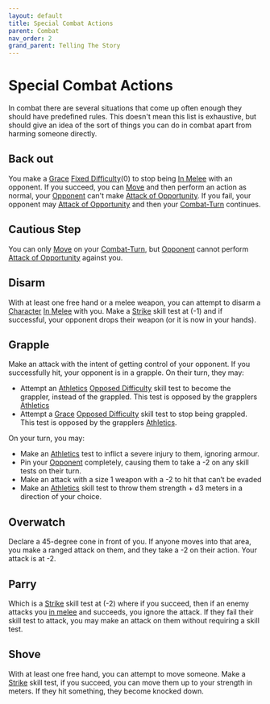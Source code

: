 ```yaml
---
layout: default
title: Special Combat Actions
parent: Combat
nav_order: 2
grand_parent: Telling The Story
---
```

# Special Combat Actions
In combat there are several situations that come up often enough they should have predefined rules. This doesn't mean this list is exhaustive, but should give an idea of the sort of things you can do in combat apart from harming someone directly.

## Back out
You make a [Grace](Agility#Grace) [Fixed Difficulty](Skills#Fixed%20Difficulty)(0) to stop being [In Melee](Effects#In%20Melee) with an opponent. If you succeed, you can [Move](Combat-Turn#Move) and then perform an action as normal, your [Opponent](Terminology#Opponent) can't make [Attack of Opportunity](Reacting-To-Attacks#Attack%20of%20Opportunity). If you fail, your opponent may [Attack of Opportunity](Reacting-To-Attacks#Attack%20of%20Opportunity) and then your [Combat-Turn](Combat-Turn) continues.

## Cautious Step
You can only [Move](Combat-Turn#Move) on your [Combat-Turn](Combat-Turn), but [Opponent](Terminology#Opponent) cannot perform [Attack of Opportunity](Reacting-To-Attacks#Attack%20of%20Opportunity) against you.

## Disarm
With at least one free hand or a melee weapon, you can attempt to disarm a [Character](Terminology#Character) [In Melee](Effects#In%20Melee) with you. Make a [Strike](Strength#Strike) skill test at (-1) and if successful, your opponent drops their weapon (or it is now in your hands).

## Grapple
Make an attack with the intent of getting control of your opponent. If you successfully hit, your opponent is in a grapple. 
On their turn, they may:
* Attempt an [Athletics](Strength#Athletics) [Opposed Difficulty](Skills#Opposed%20Difficulty) skill test to become the grappler, instead of the grappled. This test is opposed by the grapplers [Athletics](Strength#Athletics)
* Attempt a [Grace](Agility#Grace) [Opposed Difficulty](Skills#Opposed%20Difficulty) skill test to stop being grappled. This test is opposed by the grapplers [Athletics](Strength#Athletics).

On your turn, you may:
* Make an [Athletics](Strength#Athletics) test to inflict a severe injury to them, ignoring armour.
* Pin your [Opponent](Terminology#Opponent) completely, causing them to take a -2 on any skill tests on their turn.
* Make an attack with a size 1 weapon with a -2 to hit that can’t be evaded
* Make an [Athletics](Strength#Athletics) skill test to throw them strength + d3 meters in a direction of your choice.

## Overwatch
Declare a 45-degree cone in front of you. If anyone moves into that area, you make a ranged attack on them, and they take a -2 on their action. Your attack is at -2.

## Parry
Which is a [Strike](Strength#Strike) skill test at (-2) where if you succeed, then if an enemy attacks you [in melee](#Being%20in%20Melee%20Combat) and succeeds, you ignore the attack. If they fail their skill test to attack, you may make an attack on them without requiring a skill test.

## Shove
With at least one free hand, you can attempt to move someone. Make a [Strike](Strength#Strike) skill test, if you succeed, you can move them up to your strength in meters. If they hit something, they become knocked down.
